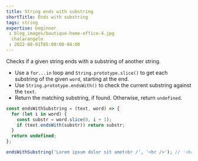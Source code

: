 ```yaml
---
title: String ends with substring
shortTitle: Ends with substring
tags: string
expertise: beginner
 : blog_images/boutique-home-office-4.jpg
  chalarangelo
 : 2022-08-01T05:00:00-04:00
---
```


Checks if a given string ends with a substring of another string.

- Use a `for...in` loop and `String.prototype.slice()` to get each substring of the given `word`, starting at the end.
- Use `String.prototype.endsWith()` to check the current substring against the `text`.
- Return the matching substring, if found. Otherwise, return `undefined`.

```js
const endsWithSubstring = (text, word) => {
  for (let i in word) {
    const substr = word.slice(0, i + 1);
    if (text.endsWith(substr)) return substr;
  }
  return undefined;
};
```

```js
endsWithSubstring('Lorem ipsum dolor sit amet<br /', '<br />'); // '<br /'
```
